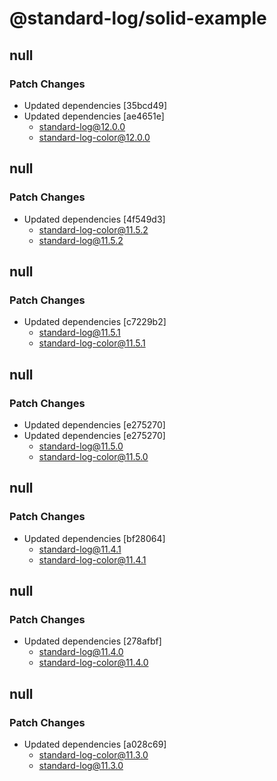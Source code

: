 # @standard-log/solid-example

## null

### Patch Changes

- Updated dependencies [35bcd49]
- Updated dependencies [ae4651e]
  - standard-log@12.0.0
  - standard-log-color@12.0.0

## null

### Patch Changes

- Updated dependencies [4f549d3]
  - standard-log-color@11.5.2
  - standard-log@11.5.2

## null

### Patch Changes

- Updated dependencies [c7229b2]
  - standard-log@11.5.1
  - standard-log-color@11.5.1

## null

### Patch Changes

- Updated dependencies [e275270]
- Updated dependencies [e275270]
  - standard-log@11.5.0
  - standard-log-color@11.5.0

## null

### Patch Changes

- Updated dependencies [bf28064]
  - standard-log@11.4.1
  - standard-log-color@11.4.1

## null

### Patch Changes

- Updated dependencies [278afbf]
  - standard-log@11.4.0
  - standard-log-color@11.4.0

## null

### Patch Changes

- Updated dependencies [a028c69]
  - standard-log-color@11.3.0
  - standard-log@11.3.0
